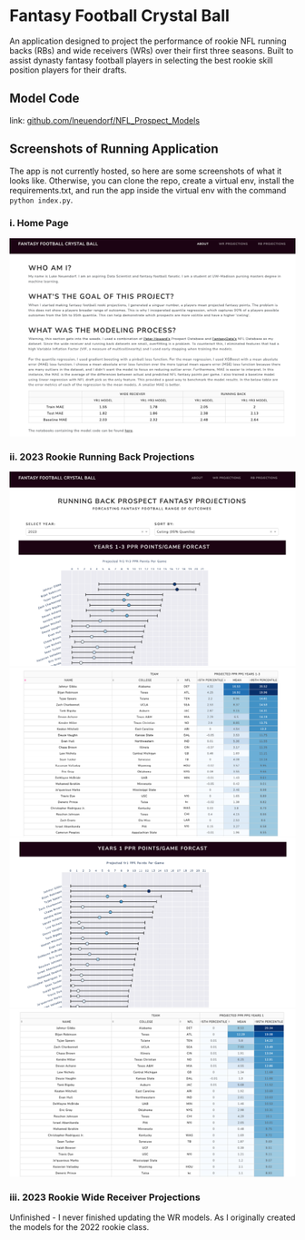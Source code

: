# Fantasy Football Crystal Ball
An application designed to project the performance of rookie NFL running backs (RBs) and wide receivers (WRs) over their first three seasons. Built to assist dynasty fantasy football players in selecting the best rookie skill position players for their drafts.

## Model Code
link: [github.com/lneuendorf/NFL_Prospect_Models](https://github.com/lneuendorf/NFL_Prospect_Models)

## Screenshots of Running Application
The app is not currently hosted, so here are some screenshots of what it looks like. Otherwise, you can clone the repo, create a virtual env, install the requirements.txt, and run the app inside the virtual env with the command `python index.py`.
### i. Home Page
![Home Page](images/home.png)

### ii. 2023 Rookie Running Back Projections
![Home Page](images/rb_proj_1.png)
![Home Page](images/rb_proj_2.png)
![Home Page](images/rb_proj_3.png)
![Home Page](images/rb_proj_4.png)

### iii. 2023 Rookie Wide Receiver Projections
Unfinished - I never finished updating the WR models. As I originally created the models for the 2022 rookie class.
